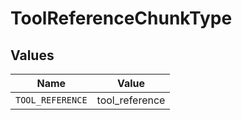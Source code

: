 # ToolReferenceChunkType


## Values

| Name             | Value            |
| ---------------- | ---------------- |
| `TOOL_REFERENCE` | tool_reference   |